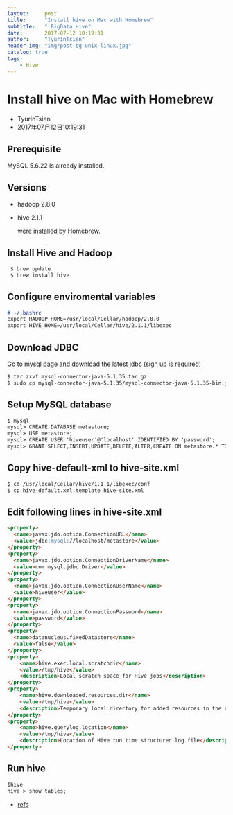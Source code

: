 ```yaml
---
layout:     post
title:      "Install hive on Mac with Homebrew"
subtitle:   " BigData Hive"
date:       2017-07-12 10:19:31
author:     "TyurinTsien"
header-img: "img/post-bg-unix-linux.jpg"
catalog: true
tags:
    - Hive
---
```



# Install hive on Mac with Homebrew

+ TyurinTsien
+ 2017年07月12日10:19:31

## Prerequisite
MySQL 5.6.22 is already installed.

## Versions
+ hadoop 2.8.0
+ hive 2.1.1

  were installed by Homebrew.

## Install Hive and Hadoop
```markdown
 $ brew update
 $ brew install hive
```

## Configure enviromental variables
```markdown
# ~/.bashrc
export HADOOP_HOME=/usr/local/Cellar/hadoop/2.8.0
export HIVE_HOME=/usr/local/Cellar/hive/2.1.1/libexec
```

## Download JDBC
[Go to mysql page and download the latest jdbc (sign up is required)](http://dev.mysql.com/downloads/connector/j/)
```markdown
$ tar zxvf mysql-connector-java-5.1.35.tar.gz
$ sudo cp mysql-connector-java-5.1.35/mysql-connector-java-5.1.35-bin.jar /usr/local/Cellar/hive/2.1.1/libexec/lib/
```

## Setup MySQL database
```markdown
$ mysql
mysql> CREATE DATABASE metastore;
mysql> USE metastore;
mysql> CREATE USER 'hiveuser'@'localhost' IDENTIFIED BY 'password';
mysql> GRANT SELECT,INSERT,UPDATE,DELETE,ALTER,CREATE ON metastore.* TO 'hiveuser'@'localhost';
```

## Copy hive-default-xml to hive-site.xml
```markdown
$ cd /usr/local/Cellar/hive/1.1.1/libexec/conf
$ cp hive-default.xml.template hive-site.xml
```

## Edit following lines in hive-site.xml
```markdown
<property>
  <name>javax.jdo.option.ConnectionURL</name>
  <value>jdbc:mysql://localhost/metastore</value>
</property>
<property>
  <name>javax.jdo.option.ConnectionDriverName</name>
  <value>com.mysql.jdbc.Driver</value>
</property>
<property>
  <name>javax.jdo.option.ConnectionUserName</name>
  <value>hiveuser</value>
</property>
<property>
  <name>javax.jdo.option.ConnectionPassword</name>
  <value>password</value>
</property>
<property>
  <name>datanucleus.fixedDatastore</name>
  <value>false</value>
</property>
<property>
    <name>hive.exec.local.scratchdir</name>
    <value>/tmp/hive</value>
    <description>Local scratch space for Hive jobs</description>
</property>
<property>
    <name>hive.downloaded.resources.dir</name>
    <value>/tmp/hive</value>
    <description>Temporary local directory for added resources in the remote file system.</description>
</property>
<property>
    <name>hive.querylog.location</name>
    <value>/tmp/hive</value>
    <description>Location of Hive run time structured log file</description>
</property>
```

## Run hive
```markdown
$hive
hive > show tables;
```


- [refs](https://noobergeek.wordpress.com/2013/11/09/simplest-way-to-install-and-configure-hive-for-mac-osx-lion/)